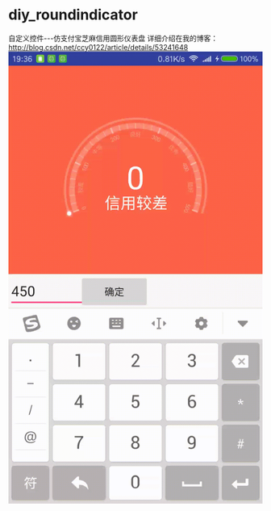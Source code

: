 # diy_roundindicator
自定义控件---仿支付宝芝麻信用圆形仪表盘
详细介绍在我的博客：http://blog.csdn.net/ccy0122/article/details/53241648
![image](https://github.com/CCY0122/diy_roundindicator/blob/master/image/device-2016-11-18-193449.gif)
